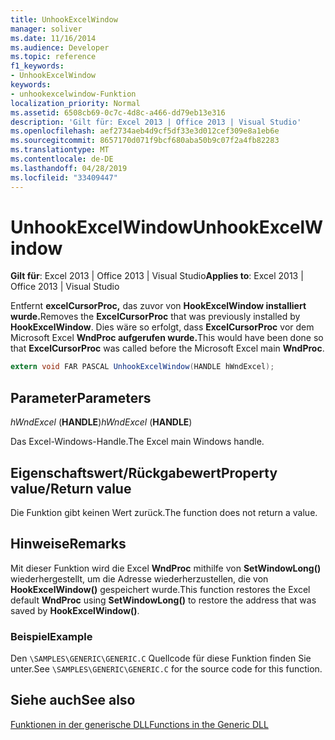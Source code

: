 ```yaml
---
title: UnhookExcelWindow
manager: soliver
ms.date: 11/16/2014
ms.audience: Developer
ms.topic: reference
f1_keywords:
- UnhookExcelWindow
keywords:
- unhookexcelwindow-Funktion
localization_priority: Normal
ms.assetid: 6508cb69-0c7c-4d8c-a466-dd79eb13e316
description: 'Gilt für: Excel 2013 | Office 2013 | Visual Studio'
ms.openlocfilehash: aef2734aeb4d9cf5df33e3d012cef309e8a1eb6e
ms.sourcegitcommit: 8657170d071f9bcf680aba50b9c07f2a4fb82283
ms.translationtype: MT
ms.contentlocale: de-DE
ms.lasthandoff: 04/28/2019
ms.locfileid: "33409447"
---
```

# <a name="unhookexcelwindow"></a><span data-ttu-id="19ccf-104">UnhookExcelWindow</span><span class="sxs-lookup"><span data-stu-id="19ccf-104">UnhookExcelWindow</span></span>

 <span data-ttu-id="19ccf-105">**Gilt für**: Excel 2013 | Office 2013 | Visual Studio</span><span class="sxs-lookup"><span data-stu-id="19ccf-105">**Applies to**: Excel 2013 | Office 2013 | Visual Studio</span></span> 
  
<span data-ttu-id="19ccf-106">Entfernt **excelCursorProc,** das zuvor von **HookExcelWindow installiert wurde.**</span><span class="sxs-lookup"><span data-stu-id="19ccf-106">Removes the **ExcelCursorProc** that was previously installed by **HookExcelWindow**.</span></span> <span data-ttu-id="19ccf-107">Dies wäre so erfolgt, dass **ExcelCursorProc** vor dem Microsoft Excel **WndProc aufgerufen wurde.**</span><span class="sxs-lookup"><span data-stu-id="19ccf-107">This would have been done so that **ExcelCursorProc** was called before the Microsoft Excel main **WndProc**.</span></span>
  
```cs
extern void FAR PASCAL UnhookExcelWindow(HANDLE hWndExcel);
```

## <a name="parameters"></a><span data-ttu-id="19ccf-108">Parameter</span><span class="sxs-lookup"><span data-stu-id="19ccf-108">Parameters</span></span>

 <span data-ttu-id="19ccf-109">_hWndExcel_ (**HANDLE**)</span><span class="sxs-lookup"><span data-stu-id="19ccf-109">_hWndExcel_ (**HANDLE**)</span></span>
  
<span data-ttu-id="19ccf-110">Das Excel-Windows-Handle.</span><span class="sxs-lookup"><span data-stu-id="19ccf-110">The Excel main Windows handle.</span></span>
  
## <a name="property-valuereturn-value"></a><span data-ttu-id="19ccf-111">Eigenschaftswert/Rückgabewert</span><span class="sxs-lookup"><span data-stu-id="19ccf-111">Property value/Return value</span></span>

<span data-ttu-id="19ccf-112">Die Funktion gibt keinen Wert zurück.</span><span class="sxs-lookup"><span data-stu-id="19ccf-112">The function does not return a value.</span></span>
  
## <a name="remarks"></a><span data-ttu-id="19ccf-113">Hinweise</span><span class="sxs-lookup"><span data-stu-id="19ccf-113">Remarks</span></span>

<span data-ttu-id="19ccf-114">Mit dieser Funktion wird die Excel **WndProc** mithilfe von **SetWindowLong()** wiederhergestellt, um die Adresse wiederherzustellen, die von **HookExcelWindow()** gespeichert wurde.</span><span class="sxs-lookup"><span data-stu-id="19ccf-114">This function restores the Excel default **WndProc** using **SetWindowLong()** to restore the address that was saved by **HookExcelWindow()**.</span></span>
  
### <a name="example"></a><span data-ttu-id="19ccf-115">Beispiel</span><span class="sxs-lookup"><span data-stu-id="19ccf-115">Example</span></span>

<span data-ttu-id="19ccf-116">Den  `\SAMPLES\GENERIC\GENERIC.C` Quellcode für diese Funktion finden Sie unter.</span><span class="sxs-lookup"><span data-stu-id="19ccf-116">See  `\SAMPLES\GENERIC\GENERIC.C` for the source code for this function.</span></span> 
  
## <a name="see-also"></a><span data-ttu-id="19ccf-117">Siehe auch</span><span class="sxs-lookup"><span data-stu-id="19ccf-117">See also</span></span>



[<span data-ttu-id="19ccf-118">Funktionen in der generische DLL</span><span class="sxs-lookup"><span data-stu-id="19ccf-118">Functions in the Generic DLL</span></span>](functions-in-the-generic-dll.md)

